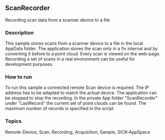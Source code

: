 ## ScanRecorder
Recording scan data from a scanner device to a file
### Description
This sample stores scans from a scanner device to a file in the
local AppData folder. The application stores the scan only in a fix internal
and by converting it before to a point cloud. Every scan is viewed on the web-page.
Recording a set of scans in a real environment can be useful for development purposes.
### How to run
To run this sample a connected remote Scan device is required. 
The IP address has to be adapted to match the actual device. The application can be
stopped to stop the recording. In the private App folder "ScanRecorder" under
"LastRecord" the current set of point clouds can be found. The maximum number of
records is specified in the script

### Topics
Remote-Device, Scan, Recording, Acquisition, Sample, SICK-AppSpace